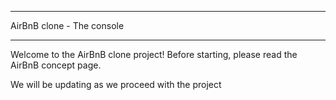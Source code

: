 *************************
AirBnB clone - The console
*************************

Welcome to the AirBnB clone project!
Before starting, please read the AirBnB concept page.

We will be updating as we proceed with the project
